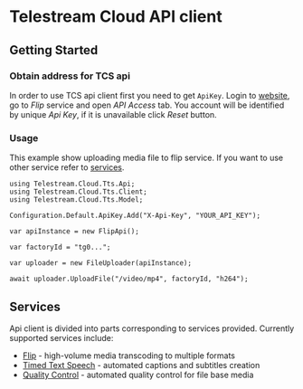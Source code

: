 # Telestream Cloud API client

## Getting Started
### Obtain address for TCS api
In order to use TCS api client first you need to get `ApiKey`. Login to [website](https://cloud.telestream.net/console), go to *Flip* service and open *API Access* tab.
You account will be identified by unique *Api Key*, if it is unavailable click *Reset* button.

### Usage
This example show uploading media file to flip service. If you want to use other service refer to [services](#services).

    using Telestream.Cloud.Tts.Api;
    using Telestream.Cloud.Tts.Client;
    using Telestream.Cloud.Tts.Model;

    Configuration.Default.ApiKey.Add("X-Api-Key", "YOUR_API_KEY");

    var apiInstance = new FlipApi();

    var factoryId = "tg0...";

    var uploader = new FileUploader(apiInstance);

    await uploader.UploadFile("/video/mp4", factoryId, "h264");

## Services
Api client is divided into parts corresponding to services provided. Currently supported services include:
- [Flip](flip/README.md) - high-volume media transcoding to multiple formats
- [Timed Text Speech](tts/README.md) - automated captions and subtitles creation
- [Quality Control](qc/README.md) - automated quality control for file base media
